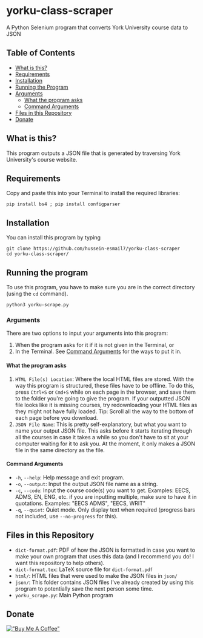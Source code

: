 # yorku-class-scraper
A Python Selenium program that converts York University course data to JSON

## Table of Contents
- [What is this?](#what-is-this)
- [Requirements](#requirements)
- [Installation](#installation)
- [Running the Program](#running-the-program)
- [Arguments](#arguments)
	- [What the program asks](#what-the-program-asks)
	- [Command Arguments](#command-arguments)
- [Files in this Repository](#files-in-this-repository)
- [Donate](#donate)

## What is this?
This program outputs a JSON file that is generated by traversing York
University's course website.

## Requirements
Copy and paste this into your Terminal to install the required libraries:
```shell script
pip install bs4 ; pip install configparser
```

## Installation
You can install this program by typing
```shell script
git clone https://github.com/hussein-esmail7/yorku-class-scraper
cd yorku-class-scraper/
```

## Running the program
To use this program, you have to make sure you are in the correct directory
(using the `cd` command).

```shell script
python3 yorku-scrape.py
```

### Arguments
There are two options to input your arguments into this program:
1. When the program asks for it if it is not given in the Terminal, or
2. In the Terminal. See [Command Arguments](#command-arguments) for the ways to
   put it in.


#### What the program asks
1. `HTML File(s) Location`: Where the local HTML files are stored. With the way
   this program is structured, these files have to be offline. To do this,
   press `Ctrl+S` or `Cmd+S` while on each page in the browser, and save them
   to the folder you're going to give the program. If your outputted JSON file
   looks like it is missing courses, try redownloading your HTML files as they
   might not have fully loaded. Tip: Scroll all the way to the bottom of each
   page before you download.
2. `JSON File Name`: This is pretty self-explanatory, but what you want to name
   your output JSON file. This asks before it starts iterating through all the
   courses in case it takes a while so you don't have to sit at your computer
   waiting for it to ask you. At the moment, it only makes a JSON file in the
   same directory as the file.

#### Command Arguments
- `-h`, `--help`: Help message and exit program.
- `-o`, `--output`: Input the output JSON file name as a string.
- `-c`, `--code`: Input the course code(s) you want to get. Examples: EECS,
  ADMS, EN, ENG, etc. if you are inputting multiple, make sure to have it in
  quotations. Examples: "EECS ADMS", "EECS, WRIT"
- `-q`, `--quiet`: Quiet mode. Only display text when required (progress bars
  not included, use `--no-progress` for this).

## Files in this Repository
- `dict-format.pdf`: PDF of how the JSON is formatted in case you want to make
  your own program that uses this data (and I recommend you do! I want this
  repository to help others).
- `dict-format.tex`: LaTeX source file for `dict-format.pdf`
- `html/`: HTML files that were used to make the JSON files in `json/`
- `json/`: This folder contains JSON files I've already created by using this
  program to potentially save the next person some time.
- `yorku_scrape.py`: Main Python program

## Donate
[!["Buy Me A Coffee"](https://www.buymeacoffee.com/assets/img/custom_images/orange_img.png)](https://www.buymeacoffee.com/husseinesmail)
